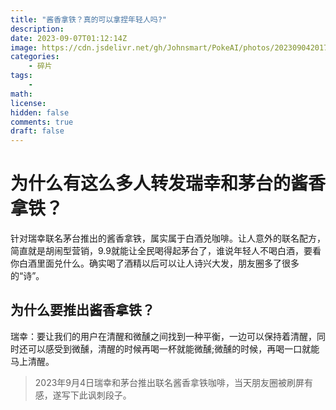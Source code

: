 ```yaml
---
title: "酱香拿铁？真的可以拿捏年轻人吗?"
description: 
date: 2023-09-07T01:12:14Z
image: https://cdn.jsdelivr.net/gh/Johnsmart/PokeAI/photos/20230904201736.png
categories:
    - 碎片
tags:
    - 
math: 
license: 
hidden: false
comments: true
draft: false
---
```



# 为什么有这么多人转发瑞幸和茅台的酱香拿铁？

针对瑞幸联名茅台推出的酱香拿铁，属实属于白酒兑咖啡。让人意外的联名配方，简直就是胡闹型营销，9.9就能让全民喝得起茅台了，谁说年轻人不喝白酒，要看你白酒里面兑什么。确实喝了酒精以后可以让人诗兴大发，朋友圈多了很多的“诗”。

## 为什么要推出酱香拿铁？

瑞幸：要让我们的用户在清醒和微醺之间找到一种平衡，一边可以保持着清醒，同时还可以感受到微醺，清醒的时候再喝一杯就能微醺;微醺的时候，再喝一口就能马上清醒。

> 2023年9月4日瑞幸和茅台推出联名酱香拿铁咖啡，当天朋友圈被刷屏有感，遂写下此讽刺段子。
